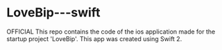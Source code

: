 # LoveBip---swift
OFFICIAL
This repo contains the code of the ios application made for the startup project 'LoveBip'. This app was created using Swift 2.
